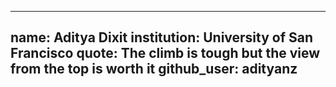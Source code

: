 ---
name: Aditya Dixit
institution: University of San Francisco
quote: The climb is tough but the view from the top is worth it
github_user: adityanz
--
